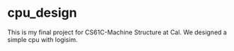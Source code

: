 cpu_design
==========

This is my final project for CS61C-Machine Structure at Cal. We designed a simple cpu with logisim.